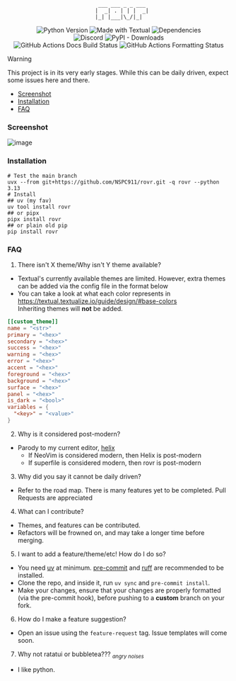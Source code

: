 <div align="center">
  <pre><code>  ___ ___ _ _ ___
  |  _| . | | |  _|
  |_| |___|\_/|_|  </code></pre>
  <img alt="Python Version" src="https://img.shields.io/pypi/pyversions/rovr?style=for-the-badge&logo=python&logoColor=white&color=yellow">
  <img alt="Made with Textual" src="https://img.shields.io/badge/made_with-textual-0b171d?style=for-the-badge&logoColor=white">
  <!--python -c "import toml;print(len(toml.load('uv.lock')['package']))"-->
  <img alt="Dependencies" src="https://img.shields.io/badge/Dependencies-85-purple?style=for-the-badge">
  <br>
  <img alt="Discord" src="https://img.shields.io/discord/1110189201313513552?style=for-the-badge&logo=discord&logoColor=white&color=%235865f2">
  <img alt="PyPI - Downloads" src="https://img.shields.io/pypi/dw/rovr?style=for-the-badge&logo=pypi&logoColor=white&color=darkgreen">
  <br>
  <img alt="GitHub Actions Docs Build Status" src="https://img.shields.io/github/actions/workflow/status/nspc911/rovr/.github%2Fworkflows%2Fdeploy.yml?style=for-the-badge&label=docs">
  <img alt="GitHub Actions Formatting Status" src="https://img.shields.io/github/actions/workflow/status/nspc911/rovr/.github%2Fworkflows%2Fformatting.yml?style=for-the-badge&label=style">
</div>

> [!warning]
> This project is in its very early stages. While this can be daily driven, expect some issues here and there.

<!--toc:start-->

- [Screenshot](#screenshot)
- [Installation](#installation)
- [FAQ](#faq)
<!--toc:end-->

### Screenshot

![image](https://github.com/NSPC911/rovr/blob/master/img%2F0.1.0%2Frovr_main.png?raw=true)

### Installation

```pwsh
# Test the main branch
uvx --from git+https://github.com/NSPC911/rovr.git -q rovr --python 3.13
# Install
## uv (my fav)
uv tool install rovr
## or pipx
pipx install rovr
## or plain old pip
pip install rovr
```

### FAQ

1. There isn't X theme/Why isn't Y theme available?

- Textual's currently available themes are limited. However, extra themes can be added via the config file in the format below
- You can take a look at what each color represents in https://textual.textualize.io/guide/design/#base-colors<br>Inheriting themes will **not** be added.

```toml
[[custom_theme]]
name = "<str>"
primary = "<hex>"
secondary = "<hex>"
success = "<hex>"
warning = "<hex>"
error = "<hex>"
accent = "<hex>"
foreground = "<hex>"
background = "<hex>"
surface = "<hex>"
panel = "<hex>"
is_dark = "<bool>"
variables = {
  "<key>" = "<value>"
}
```

2. Why is it considered post-modern?

- Parody to my current editor, [helix](https://helix-editor.com)
  - If NeoVim is considered modern, then Helix is post-modern
  - If superfile is considered modern, then rovr is post-modern

3. Why did you say it cannot be daily driven?

- Refer to the road map. There is many features yet to be completed. Pull Requests are appreciated

4. What can I contribute?

- Themes, and features can be contributed.
- Refactors will be frowned on, and may take a longer time before merging.

5. I want to add a feature/theme/etc! How do I do so?

- You need [uv](https://docs.astral.sh/uv) at minimum. [pre-commit](https://pre-commit.com/) and [ruff](https://docs.astral.sh/ruff) are recommended to be installed.
- Clone the repo, and inside it, run `uv sync` and `pre-commit install`.
- Make your changes, ensure that your changes are properly formatted (via the pre-commit hook), before pushing to a **custom** branch on your fork.

6. How do I make a feature suggestion?

- Open an issue using the `feature-request` tag. Issue templates will come soon.

7. Why not ratatui or bubbletea??? <sub><i>angry noises</i></sub>

- I like python.
